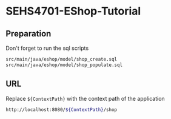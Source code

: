 # SEHS4701-EShop-Tutorial

## Preparation

Don't forget to run the sql scripts

```bash
src/main/java/eshop/model/shop_create.sql
src/main/java/eshop/model/shop_populate.sql
```

## URL

Replace `${ContextPath}` with the context path of the application

```bash
http://localhost:8080/${ContextPath}/shop
```